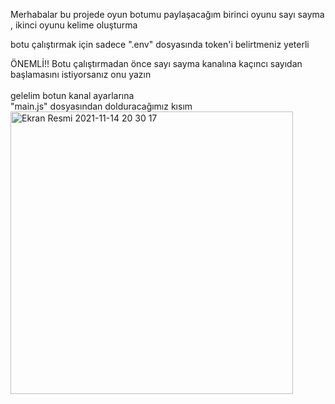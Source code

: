 Merhabalar bu projede oyun botumu paylaşacağım
birinci oyunu sayı sayma , ikinci oyunu kelime oluşturma

botu çalıştırmak için sadece ".env" dosyasında token'i belirtmeniz yeterli
<div>ÖNEMLİ!! Botu çalıştırmadan önce sayı sayma kanalına kaçıncı sayıdan başlamasını istiyorsanız onu yazın</div>
<br>
gelelim botun kanal ayarlarına <br>
"main.js" dosyasından dolduracağımız kısım <br>
<img width="452" alt="Ekran Resmi 2021-11-14 20 30 17" src="https://user-images.githubusercontent.com/78107208/141691682-68159660-fe0f-4a59-ae80-3a1a275f0c17.png">

